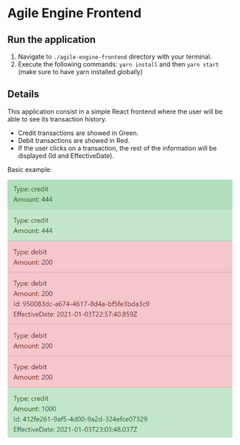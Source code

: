# Agile Engine Frontend

## Run the application

1. Navigate to `./agile-engine-frontend` directory with your terminal.
2. Execute the following commands: `yarn install` and then `yarn start` (make sure to have yarn installed globally)

## Details

This application consist in a simple React frontend where the user will be able to see its transaction history.

- Credit transactions are showed in Green.
- Debit transactions are showed in Red.
- If the user clicks on a transaction, the rest of the information will be displayed (Id and EffectiveDate).

Basic example:

![](./assets/example.PNG)
